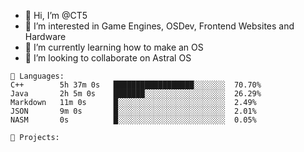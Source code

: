 - 👋 Hi, I’m @CT5
- 👀 I’m interested in Game Engines, OSDev, Frontend Websites and Hardware
- 🌱 I’m currently learning how to make an OS
- 💞️ I’m looking to collaborate on Astral OS

```text
💾 Languages:
C++        5h 37m 0s   ██████████████████░░░░░░░  70.70%
Java       2h 5m 0s    ███████░░░░░░░░░░░░░░░░░░  26.29%
Markdown   11m 0s      █░░░░░░░░░░░░░░░░░░░░░░░░  2.49%
JSON       9m 0s       █░░░░░░░░░░░░░░░░░░░░░░░░  2.01%
NASM       0s          █░░░░░░░░░░░░░░░░░░░░░░░░  0.05%

💼 Projects:
```
<!---
Cherrytree56567/Cherrytree56567 is a ✨ special ✨ repository because its `README.md` (this file) appears on your GitHub profile.
You can click the Preview link to take a look at your changes. 
--->
